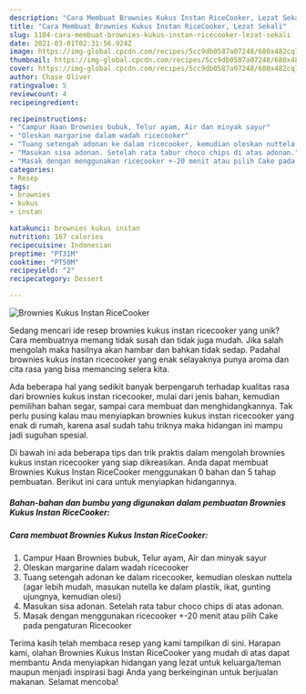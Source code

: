 ```yaml
---
description: "Cara Membuat Brownies Kukus Instan RiceCooker, Lezat Sekali"
title: "Cara Membuat Brownies Kukus Instan RiceCooker, Lezat Sekali"
slug: 1104-cara-membuat-brownies-kukus-instan-ricecooker-lezat-sekali
date: 2021-03-01T02:31:56.924Z
image: https://img-global.cpcdn.com/recipes/5cc9db0587a07248/680x482cq70/brownies-kukus-instan-ricecooker-foto-resep-utama.jpg
thumbnail: https://img-global.cpcdn.com/recipes/5cc9db0587a07248/680x482cq70/brownies-kukus-instan-ricecooker-foto-resep-utama.jpg
cover: https://img-global.cpcdn.com/recipes/5cc9db0587a07248/680x482cq70/brownies-kukus-instan-ricecooker-foto-resep-utama.jpg
author: Chase Oliver
ratingvalue: 5
reviewcount: 4
recipeingredient:

recipeinstructions:
- "Campur Haan Brownies bubuk, Telur ayam, Air dan minyak sayur"
- "Oleskan margarine dalam wadah ricecooker"
- "Tuang setengah adonan ke dalam ricecooker, kemudian oleskan nuttela (agar lebih mudah, masukan nutella ke dalam plastik, ikat, gunting ujungnya, kemudian olesi)"
- "Masukan sisa adonan. Setelah rata tabur choco chips di atas adonan."
- "Masak dengan menggunakan ricecooker +-20 menit atau pilih Cake pada pengaturan Ricecooker"
categories:
- Resep
tags:
- brownies
- kukus
- instan

katakunci: brownies kukus instan 
nutrition: 167 calories
recipecuisine: Indonesian
preptime: "PT31M"
cooktime: "PT50M"
recipeyield: "2"
recipecategory: Dessert

---
```



![Brownies Kukus Instan RiceCooker](https://img-global.cpcdn.com/recipes/5cc9db0587a07248/680x482cq70/brownies-kukus-instan-ricecooker-foto-resep-utama.jpg)

Sedang mencari ide resep brownies kukus instan ricecooker yang unik? Cara membuatnya memang tidak susah dan tidak juga mudah. Jika salah mengolah maka hasilnya akan hambar dan bahkan tidak sedap. Padahal brownies kukus instan ricecooker yang enak selayaknya punya aroma dan cita rasa yang bisa memancing selera kita.

Ada beberapa hal yang sedikit banyak berpengaruh terhadap kualitas rasa dari brownies kukus instan ricecooker, mulai dari jenis bahan, kemudian pemilihan bahan segar, sampai cara membuat dan menghidangkannya. Tak perlu pusing kalau mau menyiapkan brownies kukus instan ricecooker yang enak di rumah, karena asal sudah tahu triknya maka hidangan ini mampu jadi suguhan spesial.




Di bawah ini ada beberapa tips dan trik praktis dalam mengolah brownies kukus instan ricecooker yang siap dikreasikan. Anda dapat membuat Brownies Kukus Instan RiceCooker menggunakan 0 bahan dan 5 tahap pembuatan. Berikut ini cara untuk menyiapkan hidangannya.

<!--inarticleads1-->

##### Bahan-bahan dan bumbu yang digunakan dalam pembuatan Brownies Kukus Instan RiceCooker:





<!--inarticleads2-->

##### Cara membuat Brownies Kukus Instan RiceCooker:

1. Campur Haan Brownies bubuk, Telur ayam, Air dan minyak sayur
1. Oleskan margarine dalam wadah ricecooker
1. Tuang setengah adonan ke dalam ricecooker, kemudian oleskan nuttela (agar lebih mudah, masukan nutella ke dalam plastik, ikat, gunting ujungnya, kemudian olesi)
1. Masukan sisa adonan. Setelah rata tabur choco chips di atas adonan.
1. Masak dengan menggunakan ricecooker +-20 menit atau pilih Cake pada pengaturan Ricecooker




Terima kasih telah membaca resep yang kami tampilkan di sini. Harapan kami, olahan Brownies Kukus Instan RiceCooker yang mudah di atas dapat membantu Anda menyiapkan hidangan yang lezat untuk keluarga/teman maupun menjadi inspirasi bagi Anda yang berkeinginan untuk berjualan makanan. Selamat mencoba!
